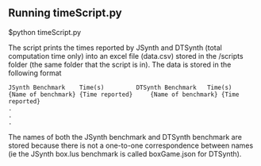 ## Running timeScript.py
$python timeScript.py

The script prints the times reported by JSynth and DTSynth (total computation time only) into an excel file (data.csv) stored in the /scripts folder (the same folder that the script is in). The data is stored in the following format

	JSynth Benchmark	Time(s)			DTSynth Benchmark	Time(s)
	{Name of benchmark}	{Time reported}		{Name of benchmark}	{Time reported}
	.
	.
	.

The names of both the JSynth benchmark and DTSynth benchmark are stored because there is not a one-to-one correspondence between names (ie the JSynth box.lus benchmark is called boxGame.json for DTSynth).
